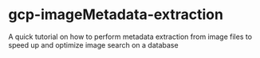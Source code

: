 # gcp-imageMetadata-extraction
A quick tutorial on how to perform metadata extraction from image files to speed up and optimize image search on a database
